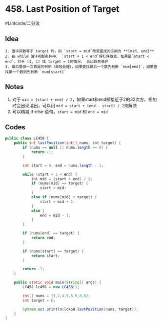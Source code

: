 # 458. Last Position of Target
#Lintcode/二分法
## Idea
	1. 当中间数等于 target 时，则 `start = mid`改变查找的区间为 **[mid, end]**
	2. 在 while 循环判断条件中， `start + 1 < end`将打件放宽，如果是`start < end`，对于 [1, 1] 找 target = 1的情况， 会出现死循环
	3. 最后要做一次首尾的判断（单独处理），如果查找最后一个数先判断 `num[end]`，如果查找第一个数则先判断 `num[start]`
## Notes
1. 对于 `mid = (start + end) / 2`，如果start和end都接近于2的32次方，相加时会出现溢出，可以用 `mid = start + (end - start) / 2`来解决
2. 可以精减 if-else 语句，`start = mid` 和 `end = mid`
## Codes
```java
public class LC458 {
    public int lastPosition(int[] nums, int target) {
        if (nums == null || nums.length == 0) {
            return -1;
        }

        int start = 0, end = nums.length - 1;

        while (start + 1 < end) {
            int mid = (start + end) / 2;
            if (nums[mid] == target) {
                start = mid;
            }
            else if (nums[mid] < target) {
                start = mid + 1;
            }
            else {
                end = mid - 1;
            }
        }

        if (nums[end] == target) {
            return end;
        }

        if (nums[start] == target) {
            return start;
        }

        return -1;
    }

    public static void main(String[] args) {
        LC458 lc458 = new LC458();

        int[] nums = {1,2,4,5,5,6,6,6};
        int target = 6;

        System.out.println(lc458.lastPosition(nums, target));
    }
}
```